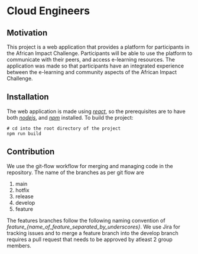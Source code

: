 # Cloud Engineers

## Motivation 
This project is a web application that provides a platform for participants in the African Impact Challenge. Participants will be able to use the platform to communicate with their peers, and access e-learning resources. The application was made so that participants have an integrated experience between the e-learning and community aspects of the African Impact Challenge.

## Installation
The web application is made using [_react_](https://reactjs.org/), so the prerequisites are to have both [_nodejs_](https://nodejs.org/en/), and [_npm_](https://www.npmjs.com/) installed. To build the project:
```shell
# cd into the root directory of the project
npm run build
```

## Contribution
We use the git-flow workflow for merging and managing code in the repository. The name of the branches as per git flow are
1. main
2. hotfix
3. release
4. develop
5. feature

The features branches follow the following naming convention of _feature\_{name_of_feature_separated_by_underscores}_. We use Jira for tracking issues and to merge a feature branch into the develop branch requires a pull request that needs to be approved by atleast 2 group members.
